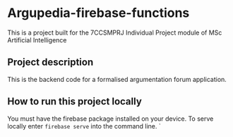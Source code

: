 # Argupedia-firebase-functions
This is a project built for the 7CCSMPRJ Individual Project module of MSc Artificial Intelligence
## Project description
This is the backend code for a formalised argumentation forum application.
## How to run this project locally
You must have the firebase package installed on your device. To serve locally enter `firebase serve` into the command line.
`

